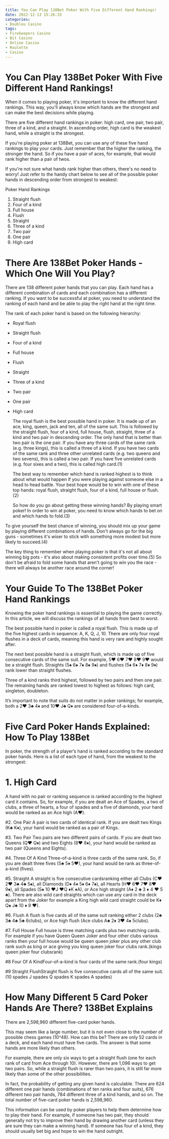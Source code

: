 ```yaml
---
title: You Can Play 138Bet Poker With Five Different Hand Rankings!
date: 2022-12-13 15:26:33
categories:
- Doubleu Casino
tags:
- Firekeepers Casino
- Bit Casino
- Online Casino
- Roulette
- Casino
---
```



#  You Can Play 138Bet Poker With Five Different Hand Rankings!

When it comes to playing poker, it's important to know the different hand rankings. This way, you'll always know which hands are the strongest and can make the best decisions while playing.

There are five different hand rankings in poker: high card, one pair, two pair, three of a kind, and a straight. In ascending order, high card is the weakest hand, while a straight is the strongest.

If you're playing poker at 138Bet, you can use any of these five hand rankings to play your cards. Just remember that the higher the ranking, the stronger the hand. So if you have a pair of aces, for example, that would rank higher than a pair of twos.

If you're not sure what hands rank higher than others, there's no need to worry! Just refer to the handy chart below to see all of the possible poker hands in descending order from strongest to weakest:

Poker Hand Rankings


1) Straight flush
2) Four of a kind
3) Full house
4) Flush
5) Straight
6) Three of a kind
7) Two pair
8) One pair
9) High card

#  There Are 138Bet Poker Hands - Which One Will You Play?

There are 138 different poker hands that you can play. Each hand has a different combination of cards and each combination has a different ranking. If you want to be successful at poker, you need to understand the ranking of each hand and be able to play the right hand at the right time.

The rank of each poker hand is based on the following hierarchy:

- Royal flush
- Straight flush
- Four of a kind
- Full house
- Flush
- Straight
- Three of a kind
- Two pair
- One pair
- High card



   The royal flush is the best possible hand in poker. It is made up of an ace, king, queen, jack and ten, all of the same suit. This is followed by the straight flush, four of a kind, full house, flush, straight, three of a kind and two pair in descending order. The only hand that is better than two pair is the one pair. 
If you have any three cards of the same rank (e.g. three kings), this is called a three of a kind. If you have two cards of the same rank and three other unrelated cards (e.g. two queens and two sevens), this is called a two pair. If you have five unrelated cards (e.g. four sixes and a two), this is called high card.(1)

   The best way to remember which hand is ranked highest is to think about what would happen if you were playing against someone else in a head to head battle. Your best hope would be to win with one of these top hands: royal flush, straight flush, four of a kind, full house or flush.(2)

   So how do you go about getting these winning hands? By playing smart poker! In order to win at poker, you need to know which hands to bet on and which hands to fold.(3)

To give yourself the best chance of winning, you should mix up your game by playing different combinations of hands. Don't always go for the big guns - sometimes it's wiser to stick with something more modest but more likely to succeed.(4)

The key thing to remember when playing poker is that it's not all about winning big pots - it's also about making consistent profits over time.(5) So don't be afraid to fold some hands that aren't going to win you the race - there will always be another race around the corner!

#  Your Guide To The 138Bet Poker Hand Rankings

Knowing the poker hand rankings is essential to playing the game correctly. In this article, we will discuss the rankings of all hands from best to worst.

The best possible hand in poker is called a royal flush. This is made up of the five highest cards in sequence: A, K, Q, J, 10. There are only four royal flushes in a deck of cards, meaning this hand is very rare and highly sought after.

The next best possible hand is a straight flush, which is made up of five consecutive cards of the same suit. For example, 5♥ 6♥ 7♥ 8♥ 9♥ would be a straight flush. Straights (5♠ 6♠ 7♠ 8♠ 9♠) and flushes (5♦ 6♦ 7♦ 8♦ 9♦) rank lower than straight flushes.

Three of a kind ranks third highest, followed by two pairs and then one pair. The remaining hands are ranked lowest to highest as follows: high card, singleton, doubleton.

It’s important to note that suits do not matter in poker rankings; for example, both a 2♥ 3♣ 4♦ and 10♥ J♣ Q♦ are considered four-of-a-kinds.

#  Five Card Poker Hands Explained: How To Play 138Bet

In poker, the strength of a player’s hand is ranked according to the standard poker hands. Here is a list of each type of hand, from the weakest to the strongest:

# 1. High Card
A hand with no pair or ranking sequence is ranked according to the highest card it contains. So, for example, if you are dealt an Ace of Spades, a two of clubs, a three of hearts, a four of spades and a five of diamonds, your hand would be ranked as an Ace high (A♥).

#2. One Pair
A pair is two cards of identical rank. If you are dealt two Kings (K♣ K♦), your hand would be ranked as a pair of Kings.

#3. Two Pair
Two pairs are two different pairs of cards. If you are dealt two Queens (Q♥ Q♦) and two Eights (8♥ 8♦), your hand would be ranked as two pair (Queens and Eights).

#4. Three Of A Kind
Three-of-a-kind is three cards of the same rank. So, if you are dealt three fives (5♣ 5♦ 5♥), your hand would be rank as three-of-a-kind (fives).

#5. Straight
A straight is five consecutive cardsranking either all Clubs (C♥ 2♥ 3♣ 4♣ 5♠), all Diamonds (D♦ 4♦ 5♦ 6♦ 7♠), all Hearts (H♥ 6♥ 7♥ 8♥ 9♠), all Spades (S♠ 10 ♥J ♥Q ♦K ♦A), or Ace high straight (A♦ 2 ♣ 3 ♦ 4 ♥ 5 ♣). There are also wild card straights which can use any card in the deck apart from the Joker for example a King high wild card straight could be K♦ Q♠ J♣ 10 ♦ 9 ♥). 

  #6. Flush
A flush is five cards all of the same suit ranking either 2 clubs (2♣ 3♣ 4♣ 5♣ 6clubs), or Ace high flush (Ace clubs A♣ 2♦ 3♥ 4♠ 5clubs). 

  #7. Full House Full house is three matching cards plus two matching cards. For example if you have Queen Queen Joker and four other clubs various ranks then your full house would be queen queen joker plus any other club rank such as king or ace giving you king queen joker four clubs rank.(kings queen joker four clubsrank) 

  #8 Four Of A KindFour-of-a-kind is four cards of the same rank.(four kings) 

  #9 Straight FlushStraight flush is five consecutive cards all of the same suit.(10 spades J spades Q spades K spades A spades)

#  How Many Different 5 Card Poker Hands Are There? 138Bet Explains

There are 2,598,960 different five-card poker hands.

This may seem like a large number, but it is not even close to the number of possible chess games (10^48). How can this be? There are only 52 cards in a deck, and each hand must have five cards. The answer is that some hands are more likely than others.

For example, there are only six ways to get a straight flush (one for each rank of card from Ace through 10). However, there are 1,096 ways to get two pairs. So, while a straight flush is rarer than two pairs, it is still far more likely than some of the other possibilities.

In fact, the probability of getting any given hand is calculable. There are 624 different one pair hands (combinations of ten ranks and four suits), 676 different two pair hands, 784 different three of a kind hands, and so on. The total number of five-card poker hands is 2,598,960.

This information can be used by poker players to help them determine how to play their hand. For example, if someone has two pair, they should generally not try to improve their hand by drawing another card (unless they are sure they can make a winning hand). If someone has four of a kind, they should usually bet big and hope to win the hand outright.